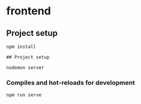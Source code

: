 # frontend

## Project setup

```
npm install

## Project setup

nodemon server
```

### Compiles and hot-reloads for development

```
npm run serve
```
